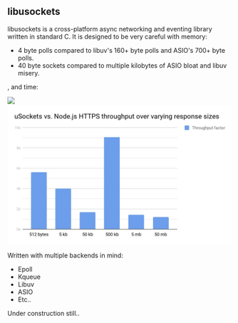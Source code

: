 ## libusockets

libusockets is a cross-platform async networking and eventing library written in standard C. It is designed to be very careful with memory:

* 4 byte polls compared to libuv's 160+ byte polls and ASIO's 700+ byte polls.
* 40 byte sockets compared to multiple kilobytes of ASIO bloat and libuv misery.

, and time:

![](wrk.png)
![](https.png)

Written with multiple backends in mind:

* Epoll
* Kqueue
* Libuv
* ASIO
* Etc..

Under construction still..
